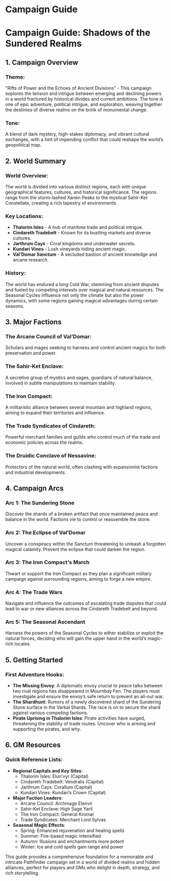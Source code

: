 # Campaign Guide

# **Campaign Guide: Shadows of the Sundered Realms**

## 1. **Campaign Overview**

### Theme: 
"Rifts of Power and the Echoes of Ancient Divisions" - This campaign explores the tension and intrigue between emerging and declining powers in a world fractured by historical divides and current ambitions. The tone is one of epic adventure, political intrigue, and exploration, weaving together the destinies of diverse realms on the brink of monumental change.

### Tone:
A blend of dark mystery, high-stakes diplomacy, and vibrant cultural exchanges, with a hint of impending conflict that could reshape the world’s geopolitical map.

## 2. **World Summary**

### World Overview:
The world is divided into various distinct regions, each with unique geographical features, cultures, and historical significance. The regions range from the storm-lashed Xarien Peaks to the mystical Sahir-Ket Constellate, creating a rich tapestry of environments.

### Key Locations:
- **Thalorim Isles** - A hub of maritime trade and political intrigue.
- **Cindareth Tradebelt** - Known for its bustling markets and diverse cultures.
- **Jarthrum Cays** - Coral kingdoms and underwater secrets.
- **Kundari Vines** - Lush vineyards hiding ancient magic.
- **Val’Domar Sanctum** - A secluded bastion of ancient knowledge and arcane research.

### History:
The world has endured a long Cold War, stemming from ancient disputes and fueled by competing interests over magical and natural resources. The Seasonal Cycles influence not only the climate but also the power dynamics, with some regions gaining magical advantages during certain seasons.

## 3. **Major Factions**

### The Arcane Council of Val’Domar:
Scholars and mages seeking to harness and control ancient magics for both preservation and power.

### The Sahir-Ket Enclave:
A secretive group of mystics and sages, guardians of natural balance, involved in subtle manipulations to maintain stability.

### The Iron Compact:
A militaristic alliance between several mountain and highland regions, aiming to expand their territories and influence.

### The Trade Syndicates of Cindareth:
Powerful merchant families and guilds who control much of the trade and economic policies across the realms.

### The Druidic Conclave of Nessavine:
Protectors of the natural world, often clashing with expansionist factions and industrial developments.

## 4. **Campaign Arcs**

### Arc 1: **The Sundering Stone**
Discover the shards of a broken artifact that once maintained peace and balance in the world. Factions vie to control or reassemble the stone.

### Arc 2: **The Eclipse of Val’Domar**
Uncover a conspiracy within the Sanctum threatening to unleash a forgotten magical calamity. Prevent the eclipse that could darken the region.

### Arc 3: **The Iron Compact's March**
Thwart or support the Iron Compact as they plan a significant military campaign against surrounding regions, aiming to forge a new empire.

### Arc 4: **The Trade Wars**
Navigate and influence the outcomes of escalating trade disputes that could lead to war or new alliances across the Cindareth Tradebelt and beyond.

### Arc 5: **The Seasonal Ascendant**
Harness the powers of the Seasonal Cycles to either stabilize or exploit the natural forces, deciding who will gain the upper hand in the world’s magic-rich locales.

## 5. **Getting Started**

### First Adventure Hooks:
- **The Missing Envoy**: A diplomatic envoy crucial to peace talks between two rival regions has disappeared in Mournbay Fen. The players must investigate and ensure the envoy’s safe return to prevent an all-out war.
- **The Shardhunt**: Rumors of a newly discovered shard of the Sundering Stone surface in the Varkal Shards. The race is on to secure the shard against various competing factions.
- **Pirate Uprising in Thalorim Isles**: Pirate activities have surged, threatening the stability of trade routes. Uncover who is arming and supporting the pirates, and why.

## 6. **GM Resources**

### Quick Reference Lists:
- **Regional Capitals and Key Sites**:
  - Thalorim Isles: Elun’vyr (Capital)
  - Cindareth Tradebelt: Vendralis (Capital)
  - Jarthrum Cays: Corallum (Capital)
  - Kundari Vines: Kundari’s Crown (Capital)
- **Major Faction Leaders**:
  - Arcane Council: Archmage Elenvir
  - Sahir-Ket Enclave: High Sage Yaril
  - The Iron Compact: General Kromar
  - Trade Syndicates: Merchant Lord Sylvas
- **Seasonal Magic Effects**:
  - Spring: Enhanced rejuvenation and healing spells
  - Summer: Fire-based magic intensified
  - Autumn: Illusions and enchantments more potent
  - Winter: Ice and cold spells gain range and power

This guide provides a comprehensive foundation for a memorable and intricate Pathfinder campaign set in a world of divided realms and hidden alliances, perfect for players and GMs who delight in depth, strategy, and rich storytelling.